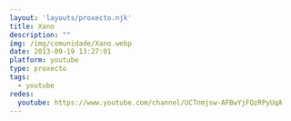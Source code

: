 ```yaml
---
layout: 'layouts/proxecto.njk'
title: Xano
description: ""
img: /img/comunidade/Xano.webp
date: 2013-09-19 13:27:01
platform: youtube
type: proxecto
tags:
  - youtube
redes:
  youtube: https://www.youtube.com/channel/UC7nmjsw-AFBwYjFQzRPyUqA
---
```

